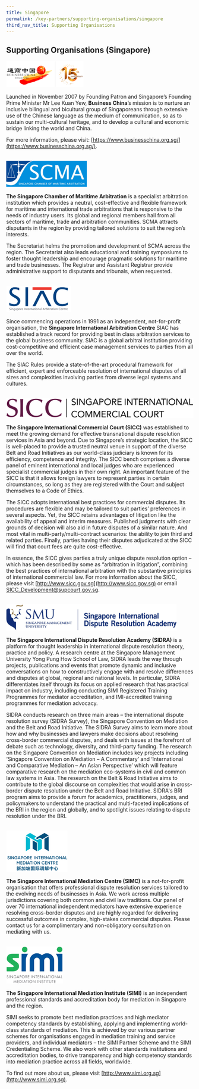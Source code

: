 ```yaml
---
title: Singapore
permalink: /key-partners/supporting-organisations/singapore
third_nav_title: Supporting Organisations
---
```

<style>
   
  .img-logo img {
    max-height: 70px;
    width: auto; 
    margin-left: 0; 
    }

  .bc-logo img {

  }
  .siac-logo img {

  }

  .simc-logo img {
    max-height: 110px;
  }

  .sicc-logo img {
    max-height: 60px;
  }

  .sidra-logo img {

  }

  .scma-logo img {
    max-height: 70px;
  }

  .simi-logo img {
    max-height: 100px;
  }

</style>

## Supporting Organisations (Singapore)

<div class="img-logo bc-logo">
  <img src="/images/logo-BusinessChinaSG.jpg" title="Business China Logo" alt="Business China Logo">
</div>

Launched in November 2007 by Founding Patron and Singapore’s Founding Prime Minister Mr Lee Kuan Yew, <b>Business China</b>’s mission is to nurture an inclusive bilingual and bicultural group of Singaporeans through extensive use of the Chinese language as the medium of communication, so as to sustain our multi-cultural heritage, and to develop a cultural and economic bridge linking the world and China.

For more information, please visit: [https://www.businesschina.org.sg/](https://www.businesschina.org.sg/).

<br>
<div class="img-logo scma-logo">
  <img src="/images/logo-scma.JPG" title="SCMA Logo" alt="SCMA Logo">
</div>

<b>The Singapore Chamber of Maritime Arbitration</b> is a specialist arbitration institution which provides a neutral, cost-effective and flexible framework for maritime and international trade arbitrations that is responsive to the needs of industry users. Its global and regional members hail from all sectors of maritime, trade and arbitration communities. SCMA attracts disputants in the region by providing tailored solutions to suit the region’s interests.    

The Secretariat helms the promotion and development of SCMA across the region. The Secretariat also leads educational and training symposiums to foster thought leadership and encourage pragmatic solutions for maritime and trade businesses. The Registrar and Assistant Registrar provide administrative support to disputants and tribunals, when requested.

<br>
<div class="img-logo siac-logo">
  <img src="/images/logo-siac.jpg" title="SIAC Logo" alt="SIAC Logo">
</div>

Since commencing operations in 1991 as an independent, not-for-profit organisation, the <b>Singapore International Arbitration Centre</b> SIAC has established a track record for providing best in class arbitration services to the global business community. SIAC is a global arbitral institution providing cost-competitive and efficient case management services to parties from all over the world.   

The SIAC Rules provide a state-of-the-art procedural framework for efficient, expert and enforceable resolution of international disputes of all sizes and complexities involving parties from diverse legal systems and cultures.

<br>
<div class="img-logo sicc-logo">
  <img src="/images/logo-sicc-cropped.jpg" title="SICC Logo" alt="SICC Logo">
</div>

<b>The Singapore International Commercial Court (SICC)</b> was established to meet the growing demand for effective transnational dispute resolution services in Asia and beyond. Due to Singapore’s strategic location, the SICC is well-placed to provide a trusted neutral venue in support of the diverse Belt and Road Initiatives as our world-class judiciary is known for its efficiency, competence and integrity. The SICC bench comprises a diverse panel of eminent international and local judges who are experienced specialist commercial judges in their own right.  An important feature of the SICC is that it allows foreign lawyers to represent parties in certain circumstances, so long as they are registered with the Court and subject themselves to a Code of Ethics.   

The SICC adopts international best practices for commercial disputes. Its procedures are flexible and may be tailored to suit parties’ preferences in several aspects. Yet, the SICC retains advantages of litigation like the availability of appeal and interim measures.  Published judgments with clear grounds of decision will also aid in future disputes of a similar nature.  And most vital in multi-party/multi-contract scenarios: the ability to join third and related parties. Finally, parties having their disputes adjudicated at the SICC will find that court fees are quite cost-effective. 

In essence, the SICC gives parties a truly unique dispute resolution option – which has been described by some as “arbitration in litigation”, combining the best practices of international arbitration with the substantive principles of international commercial law.  For more information about the SICC, please visit [http://www.sicc.gov.sg](http://www.sicc.gov.sg) or email [SICC_Development@supcourt.gov.sg](mailto:SICC_Development@supcourt.gov.sg).

<br>
<div class="img-logo sidra-logo">
  <img src="/images/logo-sidra-cropped.jpg" title="SIDRA Logo" alt="SIDRA Logo">
</div>

<b>The Singapore International Dispute Resolution Academy (SIDRA)</b> is a platform for thought leadership in international dispute resolution theory, practice and policy. A research centre at the Singapore Management University Yong Pung How School of Law, SIDRA leads the way through projects, publications and events that promote dynamic and inclusive conversations on how to constructively engage with and resolve differences and disputes at global, regional and national levels. In particular, SIDRA differentiates itself through its focus on applied research that has practical impact on industry, including conducting SIMI Registered Training Programmes for mediator accreditation, and IMI-accredited training programmes for mediation advocacy.   

SIDRA conducts research on three main areas – the international dispute resolution survey (SIDRA Survey), the Singapore Convention on Mediation and the Belt and Road Initiative.  The SIDRA Survey aims to learn more about how and why businesses and lawyers make decisions about resolving cross-border commercial disputes, and deals with issues at the forefront of debate such as technology, diversity, and third-party funding.  The research on the Singapore Convention on Mediation includes key projects including ‘Singapore Convention on Mediation – A Commentary’ and ‘International and Comparative Mediation – An Asian Perspective’ which will feature comparative research on the mediation eco-systems in civil and common law systems in Asia. The research on the Belt & Road Initiative aims to contribute to the global discourse on complexities that would arise in cross-border dispute resolution under the Belt and Road Initiative.  SIDRA's BRI program aims to provide a forum for academics, practitioners, judges, and policymakers to understand the practical and multi-faceted implications of the BRI in the region and globally, and to spotlight issues relating to dispute resolution under the BRI.

<br>
<div class="img-logo simc-logo">
  <img src="/images/logo-simc.png" title="SIMC Logo" alt="SIMC Logo">
</div>

<b>The Singapore International Mediation Centre (SIMC)</b> is a not-for-profit organisation that offers professional dispute resolution services tailored to the evolving needs of businesses in Asia. We work across multiple jurisdictions covering both common and civil law traditions. Our panel of over 70 international independent mediators have extensive experience resolving cross-border disputes and are highly regarded for delivering successful outcomes in complex, high-stakes commercial disputes. Please contact us for a complimentary and non-obligatory consultation on mediating with us.

<br>
<div class="img-logo simi-logo">
  <img src="/images/logo-simi-cropped.jpg" title="SIMI Logo" alt="SIMI Logo">
</div>

<b>The Singapore International Mediation Institute (SIMI)</b> is an independent professional standards and accreditation body for mediation in Singapore and the region.

SIMI seeks to promote best mediation practices and high mediator competency standards by establishing, applying and implementing world-class standards of mediation. This is achieved by our various partner schemes for organisations engaged in mediation training and service providers, and individual mediators – the SIMI Partner Scheme and the SIMI Credentialing Scheme. We also work with other standards institutions and accreditation bodies, to drive transparency and high competency standards into mediation practice across all fields, worldwide.

To find out more about us, please visit [http://www.simi.org.sg](http://www.simi.org.sg).

